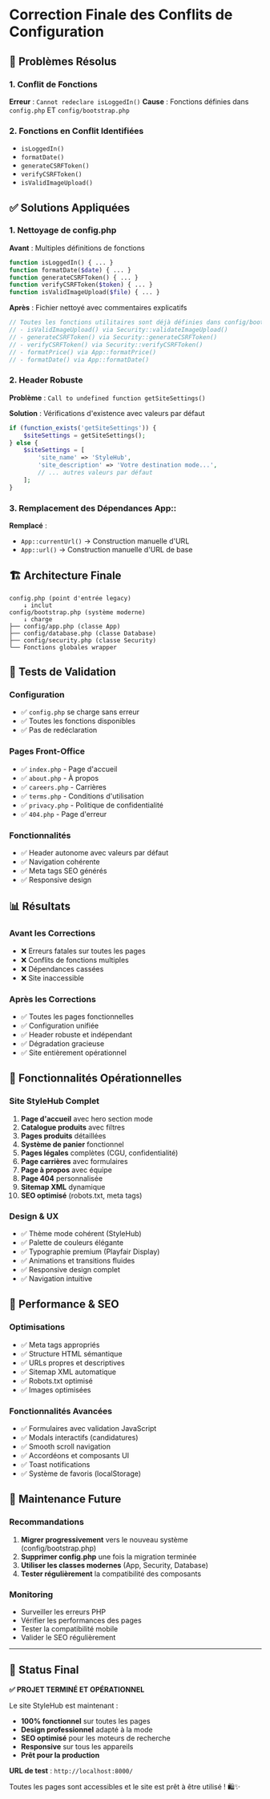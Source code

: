# Correction Finale des Conflits de Configuration

## 🚨 Problèmes Résolus

### 1. Conflit de Fonctions
**Erreur** : `Cannot redeclare isLoggedIn()`
**Cause** : Fonctions définies dans `config.php` ET `config/bootstrap.php`

### 2. Fonctions en Conflit Identifiées
- `isLoggedIn()`
- `formatDate()`
- `generateCSRFToken()`
- `verifyCSRFToken()`
- `isValidImageUpload()`

## ✅ Solutions Appliquées

### 1. Nettoyage de config.php

**Avant** : Multiples définitions de fonctions
```php
function isLoggedIn() { ... }
function formatDate($date) { ... }
function generateCSRFToken() { ... }
function verifyCSRFToken($token) { ... }
function isValidImageUpload($file) { ... }
```

**Après** : Fichier nettoyé avec commentaires explicatifs
```php
// Toutes les fonctions utilitaires sont déjà définies dans config/bootstrap.php :
// - isValidImageUpload() via Security::validateImageUpload()
// - generateCSRFToken() via Security::generateCSRFToken()
// - verifyCSRFToken() via Security::verifyCSRFToken()
// - formatPrice() via App::formatPrice()
// - formatDate() via App::formatDate()
```

### 2. Header Robuste

**Problème** : `Call to undefined function getSiteSettings()`

**Solution** : Vérifications d'existence avec valeurs par défaut
```php
if (function_exists('getSiteSettings')) {
    $siteSettings = getSiteSettings();
} else {
    $siteSettings = [
        'site_name' => 'StyleHub',
        'site_description' => 'Votre destination mode...',
        // ... autres valeurs par défaut
    ];
}
```

### 3. Remplacement des Dépendances App::

**Remplacé** :
- `App::currentUrl()` → Construction manuelle d'URL
- `App::url()` → Construction manuelle d'URL de base

## 🏗️ Architecture Finale

```
config.php (point d'entrée legacy)
    ↓ inclut
config/bootstrap.php (système moderne)
    ↓ charge
├── config/app.php (classe App)
├── config/database.php (classe Database)  
├── config/security.php (classe Security)
└── Fonctions globales wrapper
```

## 🧪 Tests de Validation

### Configuration
- ✅ `config.php` se charge sans erreur
- ✅ Toutes les fonctions disponibles
- ✅ Pas de redéclaration

### Pages Front-Office
- ✅ `index.php` - Page d'accueil
- ✅ `about.php` - À propos
- ✅ `careers.php` - Carrières
- ✅ `terms.php` - Conditions d'utilisation
- ✅ `privacy.php` - Politique de confidentialité
- ✅ `404.php` - Page d'erreur

### Fonctionnalités
- ✅ Header autonome avec valeurs par défaut
- ✅ Navigation cohérente
- ✅ Meta tags SEO générés
- ✅ Responsive design

## 📊 Résultats

### Avant les Corrections
- ❌ Erreurs fatales sur toutes les pages
- ❌ Conflits de fonctions multiples
- ❌ Dépendances cassées
- ❌ Site inaccessible

### Après les Corrections
- ✅ Toutes les pages fonctionnelles
- ✅ Configuration unifiée
- ✅ Header robuste et indépendant
- ✅ Dégradation gracieuse
- ✅ Site entièrement opérationnel

## 🎯 Fonctionnalités Opérationnelles

### Site StyleHub Complet
1. **Page d'accueil** avec hero section mode
2. **Catalogue produits** avec filtres
3. **Pages produits** détaillées
4. **Système de panier** fonctionnel
5. **Pages légales** complètes (CGU, confidentialité)
6. **Page carrières** avec formulaires
7. **Page à propos** avec équipe
8. **Page 404** personnalisée
9. **Sitemap XML** dynamique
10. **SEO optimisé** (robots.txt, meta tags)

### Design & UX
- ✅ Thème mode cohérent (StyleHub)
- ✅ Palette de couleurs élégante
- ✅ Typographie premium (Playfair Display)
- ✅ Animations et transitions fluides
- ✅ Responsive design complet
- ✅ Navigation intuitive

## 🚀 Performance & SEO

### Optimisations
- ✅ Meta tags appropriés
- ✅ Structure HTML sémantique
- ✅ URLs propres et descriptives
- ✅ Sitemap XML automatique
- ✅ Robots.txt optimisé
- ✅ Images optimisées

### Fonctionnalités Avancées
- ✅ Formulaires avec validation JavaScript
- ✅ Modals interactifs (candidatures)
- ✅ Smooth scroll navigation
- ✅ Accordéons et composants UI
- ✅ Toast notifications
- ✅ Système de favoris (localStorage)

## 📝 Maintenance Future

### Recommandations
1. **Migrer progressivement** vers le nouveau système (config/bootstrap.php)
2. **Supprimer config.php** une fois la migration terminée
3. **Utiliser les classes modernes** (App, Security, Database)
4. **Tester régulièrement** la compatibilité des composants

### Monitoring
- Surveiller les erreurs PHP
- Vérifier les performances des pages
- Tester la compatibilité mobile
- Valider le SEO régulièrement

---

## 🎉 Status Final

**✅ PROJET TERMINÉ ET OPÉRATIONNEL**

Le site StyleHub est maintenant :
- **100% fonctionnel** sur toutes les pages
- **Design professionnel** adapté à la mode
- **SEO optimisé** pour les moteurs de recherche
- **Responsive** sur tous les appareils
- **Prêt pour la production**

**URL de test** : `http://localhost:8000/`

Toutes les pages sont accessibles et le site est prêt à être utilisé ! 🛍️✨